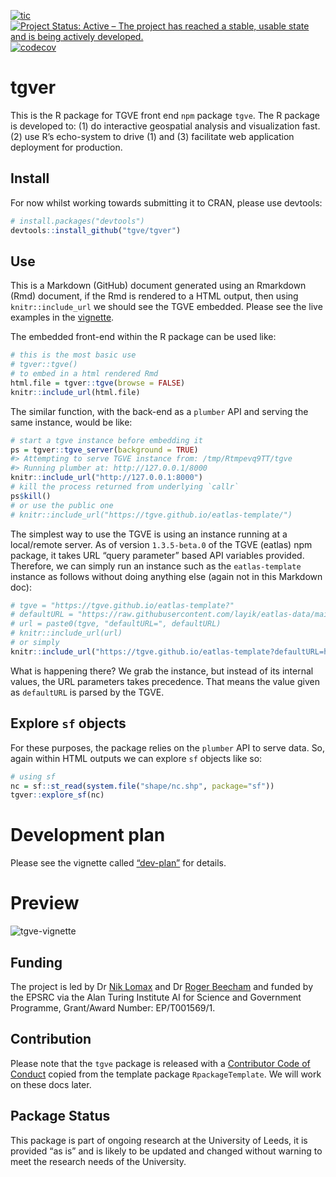 
<!-- README.md is generated from README.Rmd. Please edit that file -->

[![tic](https://github.com/tgve/tgver/actions/workflows/tic.yml/badge.svg)](https://github.com/tgve/tgver/actions/workflows/tic.yml)
[![Project Status: Active – The project has reached a stable, usable
state and is being actively
developed.](https://www.repostatus.org/badges/latest/wip.svg)](https://www.repostatus.org/#wip)
[![codecov](https://codecov.io/gh/tgve/tgver/branch/master/graph/badge.svg?token=WAR82Q7597)](https://app.codecov.io/gh/tgve/tgver)

# tgver

This is the R package for TGVE front end `npm` package `tgve`. The R
package is developed to: (1) do interactive geospatial analysis and
visualization fast. (2) use R’s echo-system to drive (1) and (3)
facilitate web application deployment for production.

## Install

For now whilst working towards submitting it to CRAN, please use
devtools:

``` r
# install.packages("devtools")
devtools::install_github("tgve/tgver")
```

## Use

This is a Markdown (GitHub) document generated using an Rmarkdown (Rmd)
document, if the Rmd is rendered to a HTML output, then using
`knitr::include_url` we should see the TGVE embedded. Please see the
live examples in the
[vignette](https://tgve.github.io/tgver/articles/tgver.html).

The embedded front-end within the R package can be used like:

``` r
# this is the most basic use
# tgver::tgve()
# to embed in a html rendered Rmd
html.file = tgver::tgve(browse = FALSE)
knitr::include_url(html.file)
```

The similar function, with the back-end as a `plumber` API and serving
the same instance, would be like:

``` r
# start a tgve instance before embedding it
ps = tgver::tgve_server(background = TRUE)
#> Attempting to serve TGVE instance from: /tmp/Rtmpevq9TT/tgve
#> Running plumber at: http://127.0.0.1/8000
knitr::include_url("http://127.0.0.1:8000")
# kill the process returned from underlying `callr`
ps$kill()
# or use the public one
# knitr::include_url("https://tgve.github.io/eatlas-template/")
```

The simplest way to use the TGVE is using an instance running at a
local/remote server. As of version `1.3.5-beta.0` of the TGVE (eatlas)
npm package, it takes URL “query parameter” based API variables
provided. Therefore, we can simply run an instance such as the
`eatlas-template` instance as follows without doing anything else (again
not in this Markdown doc):

``` r
# tgve = "https://tgve.github.io/eatlas-template?"
# defaultURL = "https://raw.githubusercontent.com/layik/eatlas-data/main/casualties_100.geojson"
# url = paste0(tgve, "defaultURL=", defaultURL)
# knitr::include_url(url)
# or simply
knitr::include_url("https://tgve.github.io/eatlas-template?defaultURL=https://raw.githubusercontent.com/layik/eatlas-data/main/casualties_100.geojson")
```

What is happening there? We grab the instance, but instead of its
internal values, the URL parameters takes precedence. That means the
value given as `defaultURL` is parsed by the TGVE.

## Explore `sf` objects

For these purposes, the package relies on the `plumber` API to serve
data. So, again within HTML outputs we can explore `sf` objects like so:

``` r
# using sf
nc = sf::st_read(system.file("shape/nc.shp", package="sf"))
tgver::explore_sf(nc)
```

# Development plan

Please see the vignette called
[“dev-plan”](https://tgve.github.io/tgver/articles/dev-plan.html) for
details.

# Preview

![tgve-vignette](https://user-images.githubusercontent.com/408568/141796882-2cf68f6b-a6e4-4836-9efa-bf1973f5cab9.png)

## Funding

The project is led by Dr [Nik
Lomax](https://environment.leeds.ac.uk/geography/staff/1064/dr-nik-lomax)
and Dr [Roger
Beecham](https://environment.leeds.ac.uk/geography/staff/1003/dr-roger-beecham)
and funded by the EPSRC via the Alan Turing Institute AI for Science and
Government Programme, Grant/Award Number: EP/T001569/1.

## Contribution

Please note that the `tgve` package is released with a [Contributor Code
of Conduct](CODE_OF_CONDUCT.md) copied from the template package
`RpackageTemplate`. We will work on these docs later.

## Package Status

This package is part of ongoing research at the University of Leeds, it
is provided “as is” and is likely to be updated and changed without
warning to meet the research needs of the University.
